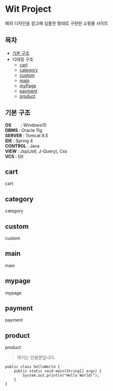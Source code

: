 # Wit Project
해외 디자인을 참고해 심플한 형태로 구현한 쇼핑몰 사이트


## 목차
- [기본 구조](#기본-구조)
- 디테일 구조
  - [cart](#cart)
  - [category](#category)
  - [custom](#custom)
  - [main](#main)
  - [myPage](#mypage)
  - [payment](#payment)
  - [product](#product)


## 기본 구조
**OS** &nbsp; &nbsp; &nbsp;&nbsp; : Windows10<br>
**DBMS**    : Oracle 11g<br>
**SERVER**  : Tomcat 8.5<br>
**IDE**     : Spring 4<br>
**CONTROL** : Java<br>
**VIEW**    : Jsp(Jstl, J-Query), Css<br>
**VCS**     : Git<br>

## cart
cart

## category
category

## custom
custom

## main
main

## mypage
mypage

## payment
payment

## product
product

> 여기는 인용문입니다.
```
public class helloWorld {
	public static void main(String[] args) {
		System.out.println("Hello World!");
	} 
}
```
